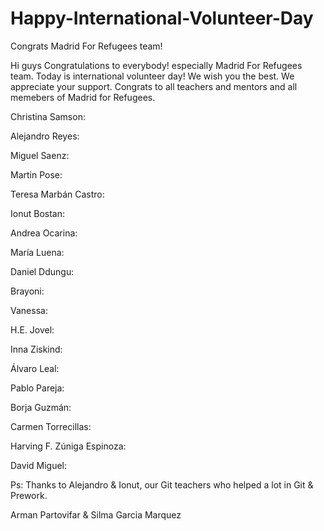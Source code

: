 # Happy-International-Volunteer-Day
Congrats Madrid For Refugees team!

Hi guys 
Congratulations to everybody! especially Madrid For Refugees team. Today is international volunteer day! We wish you the best. We appreciate your support. Congrats to all teachers and mentors and all memebers of Madrid for Refugees.

Christina Samson:

Alejandro Reyes: 

Miguel Saenz:

Martin Pose:

Teresa Marbán Castro:

Ionut Bostan:

Andrea Ocarina:

María Luena:

Daniel Ddungu:

Brayoni:

Vanessa:

H.E. Jovel:

Inna Ziskind:

Álvaro Leal:

Pablo Pareja:

Borja Guzmán:

Carmen Torrecillas:

Harving F. Zúniga Espinoza:

David Miguel:


Ps:
Thanks to Alejandro & Ionut, our Git teachers who helped a lot in Git & Prework.


Arman Partovifar
& Silma Garcia Marquez
